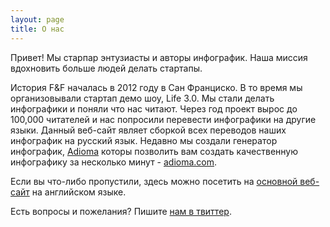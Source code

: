 ```yaml
---
layout: page
title: О нас
---
```


<p class="message">
  Привет! Мы старпар энтузиасты и авторы инфографик. Наша миссия вдохновить больше людей делать стартапы.
</p>


История F&F началась в 2012 году в Сан Франциско. В то время мы организовывали стартап демо шоу, Life 3.0. Мы стали делать инфографики и поняли что нас читают.
Через год проект вырос до 100,000 читателей и нас попросили перевести инфографики на другие языки. Данный веб-сайт являет сборкой всех переводов наших инфографик на русский язык.
Недавно мы создали генератор инфографик, [Adioma](https://adioma.com) которы позволить вам создать качественную инфографику за несколько минут - [adioma.com](https://adioma.com).

Если вы что-либо пропустили, здесь можно посетить на [основной веб-сайт](http://fundersandfounders.com) на английском языке.

Есть вопросы и пожелания? Пишите [нам в твиттер](https://twitter.com/fundersfounders).


